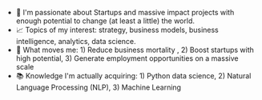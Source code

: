 - 👋 I'm passionate about Startups and massive impact projects with enough potential to change (at least a little) the world.
- 📈 Topics of my interest: strategy, business models, business intelligence, analytics, data science.
- 🛄 What moves me: 1) Reduce business mortality , 2) Boost startups with high potential, 3) Generate employment opportunities on a massive scale
- 📚 Knowledge I'm actually acquiring: 1) Python data science, 2) Natural Language Processing (NLP), 3) Machine Learning


<!---
crestrepoq/crestrepoq is a ✨ special ✨ repository because its `README.md` (this file) appears on your GitHub profile.
You can click the Preview link to take a look at your changes.
--->
